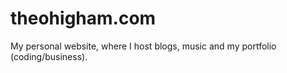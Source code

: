 # theohigham.com
My personal website, where I host blogs, music and my portfolio (coding/business). 
